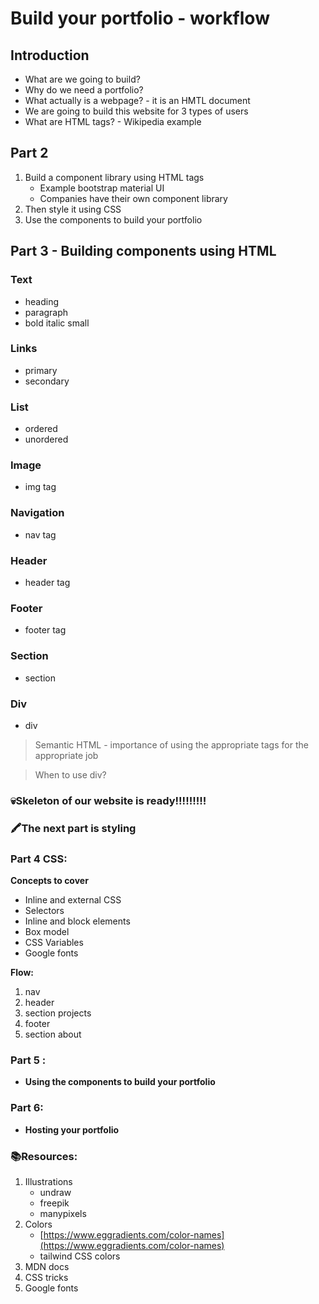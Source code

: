 # Build your portfolio - workflow

## Introduction

- What are we going to build?
- Why do we need a portfolio?
- What actually is a webpage? - it is an HMTL document
- We are going to build this website for 3 types of users
- What are HTML tags? - Wikipedia example

## Part 2

1. Build a component library using HTML tags
    - Example bootstrap material UI
    - Companies have their own component library
2. Then style it using CSS
3. Use the components to build your portfolio

## Part 3 - Building components using HTML

### Text

- heading
- paragraph
- bold italic small

### Links

- primary
- secondary

### List

- ordered
- unordered

### Image

- img tag

### Navigation

- nav tag

### Header

- header tag

### Footer

- footer tag

### Section

- section

### Div

- div

> Semantic HTML - importance of using the appropriate tags for the appropriate job

> When to use div?

### 💀Skeleton of our website is ready!!!!!!!!!

### 🖍The next part is styling

### Part 4 CSS:

**Concepts to cover**

- Inline and external CSS
- Selectors
- Inline and block elements
- Box model
- CSS Variables
- Google fonts

**Flow:**

1. nav
2. header
3. section projects
4. footer
5. section about

### Part 5 :

- **Using the components to build your portfolio**

### Part 6:

- **Hosting your portfolio**

 

### 📚Resources:

1. Illustrations
    - undraw
    - freepik
    - manypixels
2. Colors
    - [https://www.eggradients.com/color-names](https://www.eggradients.com/color-names)
    - tailwind CSS colors
3. MDN docs
4. CSS tricks
5. Google fonts